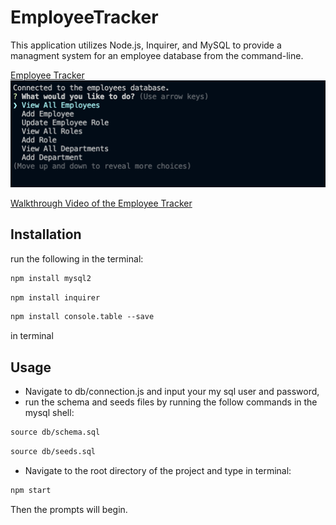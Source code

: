 # EmployeeTracker
 
 This application utilizes Node.js, Inquirer, and MySQL to provide a managment system for an employee database from the command-line.

 [Employee Tracker](https://github.com/kthames/EmployeeTracker)
![Employee Tracker](./assets/EmployeeTrackerSS.png)

[Walkthrough Video of the Employee Tracker](https://drive.google.com/file/d/1I5xjnwG5NadL9k80PZoG3_qEMcL5Go2h/view)

## Installation

run the following in the terminal:

```md
npm install mysql2
```

```md
npm install inquirer
```

```md
npm install console.table --save
```

in terminal

## Usage

- Navigate to db/connection.js and input your my sql user and password,
- run the schema and seeds files by running the follow commands in the mysql shell:

```md
source db/schema.sql
```

```md
source db/seeds.sql
```

- Navigate to the root directory of the project and type in terminal:

```md
npm start
```
Then the prompts will begin.